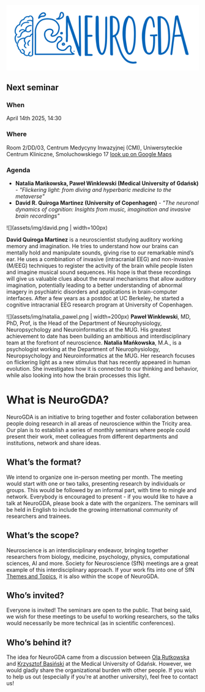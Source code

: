 ![](assets/img/neurogda_logo.png)

## Next seminar

### When

April 14th 2025, 14:30

### Where 

Room 2/DD/03, Centrum Medycyny Inwazyjnej (CMI), Uniwersyteckie Centrum Kliniczne, Smoluchowskiego 17 [look up on Google Maps](https://maps.app.goo.gl/tLA2EAiwJDySVomu9)

### Agenda

- **Natalia Mańkowska, Paweł Winklewski (Medical University of Gdańsk)** - _"Flickering light: from diving and hyperbaric medicine to the metaverse"_
- **David R. Quiroga Martinez (University of Copenhagen)** - _"The neuronal dynamics of cognition: Insights from music, imagination and invasive brain recordings"_

![](assets/img/david.png | width=100px)

**David Quiroga Martinez** is a neuroscientist studying auditory working memory and imagination. He tries to understand how our brains can mentally hold and manipulate sounds, giving rise to our remarkable mind’s ear. He uses a combination of invasive (intracranial EEG) and non-invasive (M/EEG) techniques to register the activity of the brain while people listen and imagine musical sound sequences. His hope is that these recordings will give us valuable clues about the neural mechanisms that allow auditory imagination, potentially leading to a better understanding of abnormal imagery in psychiatric disorders and applications in brain-computer interfaces. After a few years as a postdoc at UC Berkeley, he started a cognitive intracranial EEG research program at University of Copenhagen.

![](assets/img/natalia_pawel.png | width=200px)
**Paweł Winklewski**, MD, PhD, Prof, is the Head of the Department of Neurophysiology, Neuropsychology and Neuroinformatics at the MUG. His greatest achievement to date has been building an ambitious and interdisciplinary team at the forefront of neuroscience. **Natalia Mańkowska**, M.A., is a psychologist working at the Department of Neurophysiology, Neuropsychology and Neuroinformatics at the MUG. Her research focuses on flickering light as a new stimulus that has recently appeared in human evolution. She investigates how it is connected to our thinking and behavior, while also looking into how the brain processes this light.


# What is NeuroGDA?

NeuroGDA is an initiative to bring together and foster collaboration between people doing research in all areas of neuroscience within the Tricity area. Our plan is to establish a series of monthly seminars where people could present their work, meet colleagues from different departments and institutions, network and share ideas.

## What’s the format?
We intend to organize one in-person meeting per month. The meeting would start with one or two talks, presenting research by individuals or groups. This would be followed by an informal part, with time to mingle and network. Everybody is encouraged to present - if you would like to have a talk at NeuroGDA, please book a date with the organizers. The seminars will be held in English to include the growing international community of researchers and trainees.

## What’s the scope?
Neuroscience is an interdisciplinary endeavor, bringing together researchers from biology, medicine, psychology, physics, computational sciences, AI and more. Society for Neuroscience (SfN) meetings are a great example of this interdisciplinary approach. If your work fits into one of SfN [Themes and Topics](https://www.sfn.org/meetings/neuroscience-2025/call-for-abstracts/themes-and-topics), it is also within the scope of NeuroGDA.

## Who’s invited?
Everyone is invited! The seminars are open to the public. That being said, we wish for these meetings to be useful to working researchers, so the talks would necessarily be more technical (as in scientific conferences).

## Who’s behind it?
The idea for NeuroGDA came from a discussion between [Ola Rutkowska](https://rutkowskalab.gumed.edu.pl) and [Krzysztof Basiński](https://anl.gumed.edu.pl) at the Medical University of Gdańsk. However, we would gladly share the organizational burden with other people. If you wish to help us out (especially if you’re at another university), feel free to contact us!


